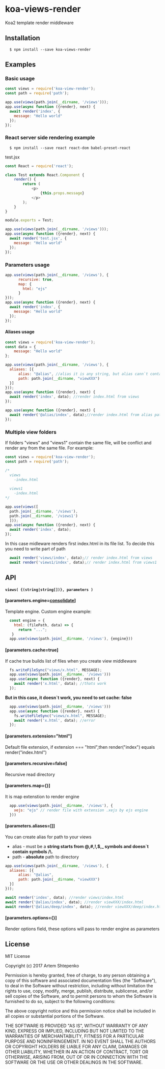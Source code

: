 # koa-views-render
  Koa2 template render middleware

## Installation
```
  $ npm install --save koa-views-render
```  
## Examples

### Basic usage
```javascript
const views = require('koa-view-render');
const path = require('path');

app.use(views(path.join(__dirname, '/views')));
app.use(async function ({render}, next) {
  await render('index', {
    message: "Hello world"
  });
});

```

### React server side rendering example
```
  $ npm install --save react react-dom babel-preset-react
``` 

test.jsx
```js
const React = require('react');

class Test extends React.Component {
    render() {
        return (
            <p>
                {this.props.message}
            </p>
        );
    }
}

module.exports = Test;
```

```js
app.use(views(path.join(__dirname, '/views')));
app.use(async function ({render}, next) {
  await render('test.jsx', {
    message: "Hello world"
  });
});

```

### Parameters usage
```javascript
app.use(views(path.join(__dirname, '/views'), {
      recursive: true,
      map: {
        html: "ejs"
      }
}));
app.use(async function ({render}, next) {
  await render('index', {
    message: "Hello world"
  });
});

```

#### Aliases usage

```javascript
const views = require('koa-view-render');
const data = {
    message: "Hello world"
};

app.use(views(path.join(__dirname, '/views'), {
  aliases: [{
      alias: "@alias", //alias it is any string, but alias cann`t contain symbols from path \/. 
      path: path.join(__dirname, "viewXXX")
  }]
}));
app.use(async function ({render}, next) {
  await render('index', data); //render index.html from views 
});

app.use(async function ({render}, next) {
  await render('@alias/index', data);//render index.html from alias path ( "viewXXX" )
});
```
### Multiple view folders
If folders "views" and "views1" contain the same file, will be conflict and render any from the same file. 
For example:
```javascript
const views = require('koa-view-render');
const path = require('path');

/*
  views
    -index.html
    
  views1
    -index.html
*/

app.use(views([
  path.join(__dirname, '/views'),
  path.join(__dirname, '/views1')
  ]));
app.use(async function ({render}, next) {
  await render('index', data);
});
```
In this case midleware renders first index.html in its file list. To decide this you need to write part of path
```javascript
  await render('views/index', data);// render index.html from views
  await render('views1/index', data);// render index.html from views1
```

## API 

#### `views( {(string|string[])}, parameters )`

#### [parameters.engine=[consolidate](https://github.com/tj/consolidate.js)]
Template engine. 
Custom engine example: 
```js
  const engine = {
    html: (filePath, data) => {
      return "...";
   }
  app.use(views(path.join(__dirname, '/views'), {engine}))
```

#### [parameters.cache=true] 
If cache true builds list of files when you create view middleware
```js
  fs.writeFileSync("views/x.html", MESSAGE);
  app.use(views(path.join(__dirname, '/views')))
  app.use(async function ({render}, next) {
    await render('x.html', data); //thats work
  });
```
**But in this case, it doesn\`t work, you need to set cache: false**
```js
  app.use(views(path.join(__dirname, '/views')))
  app.use(async function ({render}, next) {
    fs.writeFileSync("views/x.html", MESSAGE);
    await render('x.html', data); //error
  });
```
#### [parameters.extension="html"]
Default file extension, if extension === "html",then render("index") equals render("index.html")

#### [parameters.recursive=false]
Recursive read directory

#### [parameters.map={}]
It is map extenstion to render engine
```js
  app.use(views(path.join(__dirname, '/views'), {
    xejs: "ejs" // render file with extension .xejs by ejs engine
  }))
```
#### [parameters.aliases=[]]
You can create alias for path to your views
- alias - must be a **string starts from @,#,!,$,_ symbols and doesn\`t contain symbols /\\.**
- path - **absolute** path to directory
```js
app.use(views(path.join(__dirname, '/views'), {
  aliases: [{
      alias: "@alias",
      path: path.join(__dirname, "viewXXX")
  }]
}));

await render('index', data); //render views/index.html
await render('@alias/index', data); //render viewXXX/index.html
await render('@alias/deep/index', data); //render viewXXX/deep/index.html
```

#### [parameters.options={}] 
Render options field, these options will pass to render engine as parameters


## License

MIT License

Copyright (c) 2017 Artem Shtepenko

Permission is hereby granted, free of charge, to any person obtaining a copy
of this software and associated documentation files (the "Software"), to deal
in the Software without restriction, including without limitation the rights
to use, copy, modify, merge, publish, distribute, sublicense, and/or sell
copies of the Software, and to permit persons to whom the Software is
furnished to do so, subject to the following conditions:

The above copyright notice and this permission notice shall be included in all
copies or substantial portions of the Software.

THE SOFTWARE IS PROVIDED "AS IS", WITHOUT WARRANTY OF ANY KIND, EXPRESS OR
IMPLIED, INCLUDING BUT NOT LIMITED TO THE WARRANTIES OF MERCHANTABILITY,
FITNESS FOR A PARTICULAR PURPOSE AND NONINFRINGEMENT. IN NO EVENT SHALL THE
AUTHORS OR COPYRIGHT HOLDERS BE LIABLE FOR ANY CLAIM, DAMAGES OR OTHER
LIABILITY, WHETHER IN AN ACTION OF CONTRACT, TORT OR OTHERWISE, ARISING FROM,
OUT OF OR IN CONNECTION WITH THE SOFTWARE OR THE USE OR OTHER DEALINGS IN THE
SOFTWARE.
